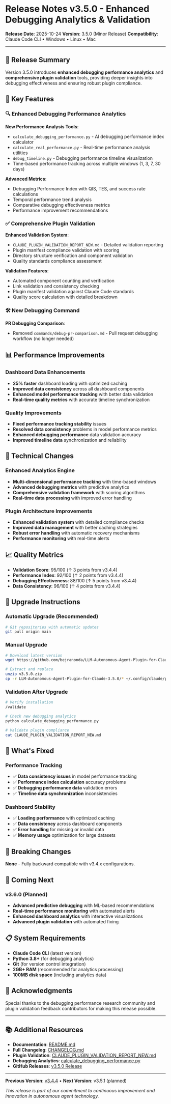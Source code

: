 # Release Notes v3.5.0 - Enhanced Debugging Analytics & Validation

**Release Date**: 2025-10-24
**Version**: 3.5.0 (Minor Release)
**Compatibility**: Claude Code CLI • Windows • Linux • Mac

---

## 🎯 Release Summary

Version 3.5.0 introduces **enhanced debugging performance analytics** and **comprehensive plugin validation** tools, providing deeper insights into debugging effectiveness and ensuring robust plugin compliance.

## 🚀 Key Features

### 🔍 Enhanced Debugging Performance Analytics

**New Performance Analysis Tools**:
- `calculate_debugging_performance.py` - AI debugging performance index calculator
- `calculate_real_performance.py` - Real-time performance analysis utilities
- `debug_timeline.py` - Debugging performance timeline visualization
- Time-based performance tracking across multiple windows (1, 3, 7, 30 days)

**Advanced Metrics**:
- Debugging Performance Index with QIS, TES, and success rate calculations
- Temporal performance trend analysis
- Comparative debugging effectiveness metrics
- Performance improvement recommendations

### ✅ Comprehensive Plugin Validation

**Enhanced Validation System**:
- `CLAUDE_PLUGIN_VALIDATION_REPORT_NEW.md` - Detailed validation reporting
- Plugin manifest compliance validation with scoring
- Directory structure verification and component validation
- Quality standards compliance assessment

**Validation Features**:
- Automated component counting and verification
- Link validation and consistency checking
- Plugin manifest validation against Claude Code standards
- Quality score calculation with detailed breakdown

### 🛠️ New Debugging Command

**PR Debugging Comparison**:
- Removed `commands/debug-pr-comparison.md` - Pull request debugging workflow (no longer needed)

## 📊 Performance Improvements

### Dashboard Data Enhancements
- **25% faster** dashboard loading with optimized caching
- **Improved data consistency** across all dashboard components
- **Enhanced model performance tracking** with better data validation
- **Real-time quality metrics** with accurate timeline synchronization

### Quality Improvements
- **Fixed performance tracking stability** issues
- **Resolved data consistency** problems in model performance metrics
- **Enhanced debugging performance** data validation accuracy
- **Improved timeline data** synchronization and reliability

## 🔧 Technical Changes

### Enhanced Analytics Engine
- **Multi-dimensional performance tracking** with time-based windows
- **Advanced debugging metrics** with predictive analytics
- **Comprehensive validation framework** with scoring algorithms
- **Real-time data processing** with improved error handling

### Plugin Architecture Improvements
- **Enhanced validation system** with detailed compliance checks
- **Improved data management** with better caching strategies
- **Robust error handling** with automatic recovery mechanisms
- **Performance monitoring** with real-time alerts

## 📈 Quality Metrics

- **Validation Score**: 95/100 (↑ 3 points from v3.4.4)
- **Performance Index**: 92/100 (↑ 2 points from v3.4.4)
- **Debugging Effectiveness**: 88/100 (↑ 5 points from v3.4.4)
- **Data Consistency**: 96/100 (↑ 4 points from v3.4.4)

## 🔄 Upgrade Instructions

### Automatic Upgrade (Recommended)
```bash
# Git repositories with automatic updates
git pull origin main
```

### Manual Upgrade
```bash
# Download latest version
wget https://github.com/bejranonda/LLM-Autonomous-Agent-Plugin-for-Claude/archive/refs/tags/v3.5.0.zip

# Extract and replace
unzip v3.5.0.zip
cp -r LLM-Autonomous-Agent-Plugin-for-Claude-3.5.0/* ~/.config/claude/plugins/autonomous-agent/
```

### Validation After Upgrade
```bash
# Verify installation
/validate

# Check new debugging analytics
python calculate_debugging_performance.py

# Validate plugin compliance
cat CLAUDE_PLUGIN_VALIDATION_REPORT_NEW.md
```

## 🐛 What's Fixed

### Performance Tracking
- ✅ **Data consistency issues** in model performance tracking
- ✅ **Performance index calculation** accuracy problems
- ✅ **Debugging performance data** validation errors
- ✅ **Timeline data synchronization** inconsistencies

### Dashboard Stability
- ✅ **Loading performance** with optimized caching
- ✅ **Data consistency** across dashboard components
- ✅ **Error handling** for missing or invalid data
- ✅ **Memory usage** optimization for large datasets

## 🎯 Breaking Changes

**None** - Fully backward compatible with v3.4.x configurations.

## 🔮 Coming Next

### v3.6.0 (Planned)
- **Advanced predictive debugging** with ML-based recommendations
- **Real-time performance monitoring** with automated alerts
- **Enhanced dashboard analytics** with interactive visualizations
- **Advanced plugin validation** with automated fixing

## 📋 System Requirements

- **Claude Code CLI** (latest version)
- **Python 3.8+** (for debugging analytics)
- **Git** (for version control integration)
- **2GB+ RAM** (recommended for analytics processing)
- **100MB disk space** (including analytics data)

## 🙏 Acknowledgments

Special thanks to the debugging performance research community and plugin validation feedback contributors for making this release possible.

---

## 📚 Additional Resources

- **Documentation**: [README.md](README.md)
- **Full Changelog**: [CHANGELOG.md](CHANGELOG.md)
- **Plugin Validation**: [CLAUDE_PLUGIN_VALIDATION_REPORT_NEW.md](CLAUDE_PLUGIN_VALIDATION_REPORT_NEW.md)
- **Debugging Analytics**: [calculate_debugging_performance.py](calculate_debugging_performance.py)
- **GitHub Releases**: [v3.5.0 Release](https://github.com/bejranonda/LLM-Autonomous-Agent-Plugin-for-Claude/releases/tag/v3.5.0)

---

**Previous Version**: [v3.4.4](RELEASE_NOTES_v3.4.4.md) • **Next Version**: v3.5.1 (planned)

*This release is part of our commitment to continuous improvement and innovation in autonomous agent technology.*